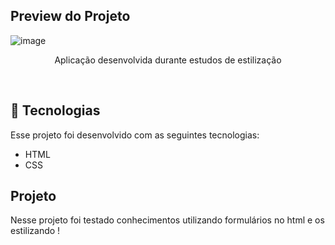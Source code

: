 ## Preview do Projeto

![image](https://github.com/user-attachments/assets/905a01e5-73fa-480c-b994-3f9e8fd0fdd5)

<p align="center">
Aplicação desenvolvida durante estudos de estilização
</p>
<br>

## 🚀 Tecnologias

Esse projeto foi desenvolvido com as seguintes tecnologias:

- HTML
- CSS

## Projeto

Nesse projeto foi testado conhecimentos utilizando formulários no html e os estilizando !

